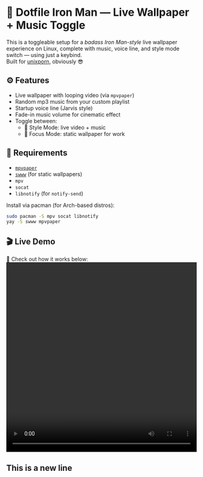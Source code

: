 # 🧠 Dotfile Iron Man — Live Wallpaper + Music Toggle

This is a toggleable setup for a *badass Iron Man-style* live wallpaper experience on Linux, complete with music, voice line, and style mode switch — using just a keybind.  
Built for [unixporn](https://www.reddit.com/r/unixporn), obviously 😎

## ⚙️ Features
- Live wallpaper with looping video (via `mpvpaper`)
- Random mp3 music from your custom playlist
- Startup voice line (Jarvis style)
- Fade-in music volume for cinematic effect
- Toggle between:
  - 🌌 Style Mode: live video + music
  - 🧘 Focus Mode: static wallpaper for work


## 🧾 Requirements
- [`mpvpaper`](https://github.com/Gibbtio/mpvpaper)
- [`swww`](https://github.com/LGFae/swww) (for static wallpapers)
- `mpv`
- `socat`
- `libnotify` (for `notify-send`)

Install via pacman (for Arch-based distros):

```bash
sudo pacman -S mpv socat libnotify
yay -S swww mpvpaper
```
## 🎬 Live Demo

🧪 Check out how it works below:
<video width="100%" height="500px" controls>
  <source src="https://my-static-site-yeshwanth.s3.us-east-1.amazonaws.com/demo.mp4" type="video/mp4">
  Your browser does not support the video tag.
</video>
## This is a new line
